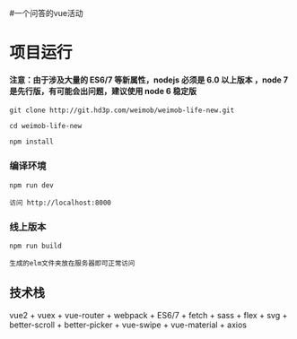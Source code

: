 #一个问答的vue活动

# 项目运行

#### 注意：由于涉及大量的 ES6/7 等新属性，nodejs 必须是 6.0 以上版本 ，node 7 是先行版，有可能会出问题，建议使用 node 6 稳定版

```
git clone http://git.hd3p.com/weimob/weimob-life-new.git  

cd weimob-life-new

npm install

```

### 编译环境
```
npm run dev

访问 http://localhost:8000
```


### 线上版本
```
npm run build

生成的elm文件夹放在服务器即可正常访问
```


## 技术栈
vue2 + vuex + vue-router + webpack + ES6/7 + fetch + sass + flex + svg + better-scroll + better-picker + vue-swipe + vue-material + axios
